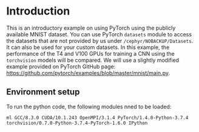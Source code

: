 # Introduction

This is an introductory example on using PyTorch using the publicly available MNIST dataset. You can use PyTorch `datasets` module to access the datasets that are 
not provided by us under `/cephyr/NOBACKUP/Datasets`. It can also be used for your custom datasets. 
In this example, the performance of the T4 and V100 GPUs for training a CNN using the `torchvision` models will be compared. We will use a slightly modified example 
provided on PyTorch GitHub page: <https://github.com/pytorch/examples/blob/master/mnist/main.py>.

## Environment setup

To run the python code, the following modules nned to be loaded:

`ml GCC/8.3.0 CUDA/10.1.243 OpenMPI/3.1.4 PyTorch/1.4.0-Python-3.7.4 torchvision/0.7.0-Python-3.7.4-PyTorch-1.6.0 IPython`
